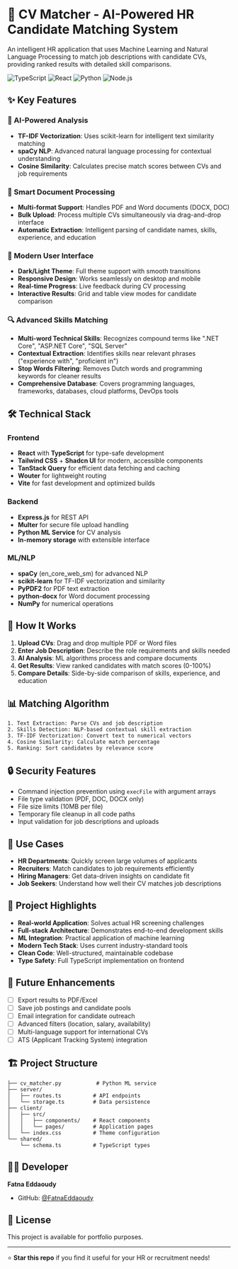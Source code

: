 # 🎯 CV Matcher - AI-Powered HR Candidate Matching System

An intelligent HR application that uses Machine Learning and Natural Language Processing to match job descriptions with candidate CVs, providing ranked results with detailed skill comparisons.

![TypeScript](https://img.shields.io/badge/TypeScript-3178C6?style=flat&logo=typescript&logoColor=white)
![React](https://img.shields.io/badge/React-61DAFB?style=flat&logo=react&logoColor=black)
![Python](https://img.shields.io/badge/Python-3776AB?style=flat&logo=python&logoColor=white)
![Node.js](https://img.shields.io/badge/Node.js-339933?style=flat&logo=node.js&logoColor=white)

## ✨ Key Features

### 🤖 AI-Powered Analysis
- **TF-IDF Vectorization**: Uses scikit-learn for intelligent text similarity matching
- **spaCy NLP**: Advanced natural language processing for contextual understanding
- **Cosine Similarity**: Calculates precise match scores between CVs and job requirements

### 📄 Smart Document Processing
- **Multi-format Support**: Handles PDF and Word documents (DOCX, DOC)
- **Bulk Upload**: Process multiple CVs simultaneously via drag-and-drop interface
- **Automatic Extraction**: Intelligent parsing of candidate names, skills, experience, and education

### 🎨 Modern User Interface
- **Dark/Light Theme**: Full theme support with smooth transitions
- **Responsive Design**: Works seamlessly on desktop and mobile
- **Real-time Progress**: Live feedback during CV processing
- **Interactive Results**: Grid and table view modes for candidate comparison

### 🔍 Advanced Skills Matching
- **Multi-word Technical Skills**: Recognizes compound terms like ".NET Core", "ASP.NET Core", "SQL Server"
- **Contextual Extraction**: Identifies skills near relevant phrases ("experience with", "proficient in")
- **Stop Words Filtering**: Removes Dutch words and programming keywords for cleaner results
- **Comprehensive Database**: Covers programming languages, frameworks, databases, cloud platforms, DevOps tools

## 🛠️ Technical Stack

### Frontend
- **React** with **TypeScript** for type-safe development
- **Tailwind CSS** + **Shadcn UI** for modern, accessible components
- **TanStack Query** for efficient data fetching and caching
- **Wouter** for lightweight routing
- **Vite** for fast development and optimized builds

### Backend
- **Express.js** for REST API
- **Multer** for secure file upload handling
- **Python ML Service** for CV analysis
- **In-memory storage** with extensible interface

### ML/NLP
- **spaCy** (en_core_web_sm) for advanced NLP
- **scikit-learn** for TF-IDF vectorization and similarity
- **PyPDF2** for PDF text extraction
- **python-docx** for Word document processing
- **NumPy** for numerical operations

## 🚀 How It Works

1. **Upload CVs**: Drag and drop multiple PDF or Word files
2. **Enter Job Description**: Describe the role requirements and skills needed
3. **AI Analysis**: ML algorithms process and compare documents
4. **Get Results**: View ranked candidates with match scores (0-100%)
5. **Compare Details**: Side-by-side comparison of skills, experience, and education

## 📊 Matching Algorithm

```
1. Text Extraction: Parse CVs and job description
2. Skills Detection: NLP-based contextual skill extraction
3. TF-IDF Vectorization: Convert text to numerical vectors
4. Cosine Similarity: Calculate match percentage
5. Ranking: Sort candidates by relevance score
```

## 🔒 Security Features

- Command injection prevention using `execFile` with argument arrays
- File type validation (PDF, DOC, DOCX only)
- File size limits (10MB per file)
- Temporary file cleanup in all code paths
- Input validation for job descriptions and uploads

## 💼 Use Cases

- **HR Departments**: Quickly screen large volumes of applicants
- **Recruiters**: Match candidates to job requirements efficiently
- **Hiring Managers**: Get data-driven insights on candidate fit
- **Job Seekers**: Understand how well their CV matches job descriptions

## 🎯 Project Highlights

- **Real-world Application**: Solves actual HR screening challenges
- **Full-stack Architecture**: Demonstrates end-to-end development skills
- **ML Integration**: Practical application of machine learning
- **Modern Tech Stack**: Uses current industry-standard tools
- **Clean Code**: Well-structured, maintainable codebase
- **Type Safety**: Full TypeScript implementation on frontend

## 📝 Future Enhancements

- [ ] Export results to PDF/Excel
- [ ] Save job postings and candidate pools
- [ ] Email integration for candidate outreach
- [ ] Advanced filters (location, salary, availability)
- [ ] Multi-language support for international CVs
- [ ] ATS (Applicant Tracking System) integration

## 🏗️ Project Structure

```
├── cv_matcher.py           # Python ML service
├── server/
│   ├── routes.ts          # API endpoints
│   └── storage.ts         # Data persistence
├── client/
│   ├── src/
│   │   ├── components/    # React components
│   │   └── pages/         # Application pages
│   └── index.css          # Theme configuration
└── shared/
    └── schema.ts          # TypeScript types
```

## 👨‍💻 Developer

**Fatna Eddaoudy**
- GitHub: [@FatnaEddaoudy](https://github.com/FatnaEddaoudy)

## 📄 License

This project is available for portfolio purposes.

---

⭐ **Star this repo** if you find it useful for your HR or recruitment needs!
